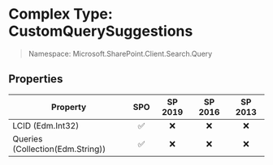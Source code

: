 # Complex Type: CustomQuerySuggestions

> Namespace: Microsoft.SharePoint.Client.Search.Query

## Properties

Property | SPO | SP 2019 | SP 2016 | SP 2013
----------|:---:|:-------:|:-------:|:-------:
LCID (Edm.Int32) | ✅ | ❌ | ❌ | ❌
Queries (Collection(Edm.String)) | ✅ | ❌ | ❌ | ❌